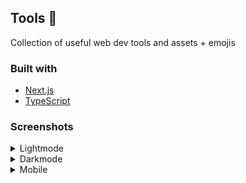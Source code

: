 
## Tools 🔨

Collection of useful web dev tools and assets + emojis

### Built with

- [Next.js](https://nextjs.org/)
- [TypeScript](https://www.typescriptlang.org/)

### Screenshots
<details>
  <summary>Lightmode</summary>
  
  ![Tools](https://github.com/dejmedus/toolbox/assets/59973863/2f0ab500-96cf-4d7b-8593-a85a8ba5f184)
  
</details>
<details>
  <summary>Darkmode</summary>
  
  ![Tools-darkmode](https://github.com/dejmedus/toolbox/assets/59973863/cc425fcf-d1a8-4393-bf92-4cc96353f5ca)
  
</details>
<details>
  <summary>Mobile</summary>
  
  ![tools-mobile](https://github.com/dejmedus/toolbox/assets/59973863/3489ba4d-6623-4b18-9513-2da84a43f2ad)
  
</details>
